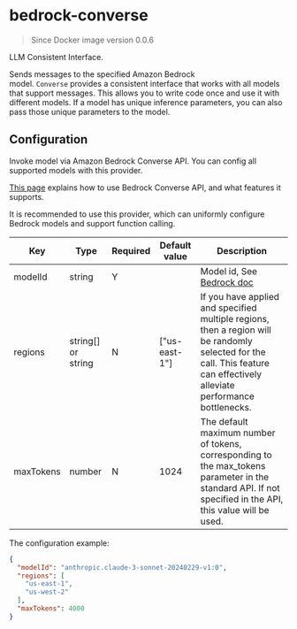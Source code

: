 # bedrock-converse

> Since Docker image version 0.0.6

LLM Consistent Interface.

Sends messages to the specified Amazon Bedrock model. `Converse` provides a consistent interface that works with all models that support messages. This allows you to write code once and use it with different models. If a model has unique inference parameters, you can also pass those unique parameters to the model.

## Configuration

Invoke model via Amazon Bedrock Converse API. You can config all supported models with this provider.

[This page](https://docs.aws.amazon.com/bedrock/latest/userguide/conversation-inference.html) explains how to use Bedrock Converse API, and what features it supports.

It is recommended to use this provider, which can uniformly configure Bedrock models and support function calling.

| Key     | Type      | Required     | Default value | Description |
| ------------- | -------| ------------- | ------------- | ------------- |
| modelId  | string   | Y    |  |   Model id, See [Bedrock doc](https://docs.aws.amazon.com/bedrock/latest/userguide/model-ids.html)  |
| regions  | string[] or string   | N     | ["us-east-1"] |   If you have applied and specified multiple regions, then a region will be randomly selected for the call. This feature can effectively alleviate performance bottlenecks.  |
| maxTokens  |  number   | N     | 1024 | The default maximum number of tokens, corresponding to the max_tokens parameter in the standard API. If not specified in the API, this value will be used.   |

The configuration example:

```json
{
  "modelId": "anthropic.claude-3-sonnet-20240229-v1:0",
  "regions": [
    "us-east-1",
    "us-west-2"
  ],
  "maxTokens": 4000
}
```
